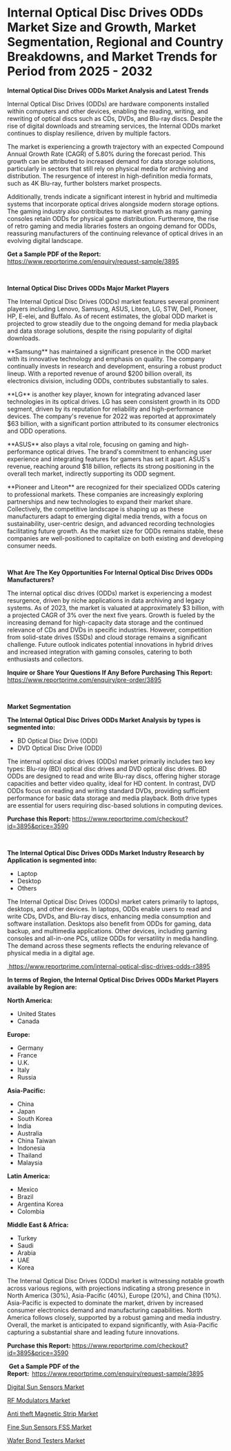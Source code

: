 <p><h1>Internal Optical Disc Drives ODDs Market Size and Growth, Market Segmentation, Regional and Country Breakdowns, and Market Trends for Period from 2025 -  2032</h1></p><p><strong>Internal Optical Disc Drives ODDs Market Analysis and Latest Trends</strong></p>
<p><p>Internal Optical Disc Drives (ODDs) are hardware components installed within computers and other devices, enabling the reading, writing, and rewriting of optical discs such as CDs, DVDs, and Blu-ray discs. Despite the rise of digital downloads and streaming services, the Internal ODDs market continues to display resilience, driven by multiple factors. </p><p>The market is experiencing a growth trajectory with an expected Compound Annual Growth Rate (CAGR) of 5.80% during the forecast period. This growth can be attributed to increased demand for data storage solutions, particularly in sectors that still rely on physical media for archiving and distribution. The resurgence of interest in high-definition media formats, such as 4K Blu-ray, further bolsters market prospects.</p><p>Additionally, trends indicate a significant interest in hybrid and multimedia systems that incorporate optical drives alongside modern storage options. The gaming industry also contributes to market growth as many gaming consoles retain ODDs for physical game distribution. Furthermore, the rise of retro gaming and media libraries fosters an ongoing demand for ODDs, reassuring manufacturers of the continuing relevance of optical drives in an evolving digital landscape.</p></p>
<p><strong>Get a Sample PDF of the Report:&nbsp;</strong> <a href="https://www.reportprime.com/enquiry/request-sample/3895?utm_campaign=2114&utm_medium=2&utm_source=Github&utm_content=ia&utm_term=18032025&utm_id=internal-optical-disc-drives-odds">https://www.reportprime.com/enquiry/request-sample/3895</a></p>
<p>&nbsp;</p>
<p><strong>Internal Optical Disc Drives ODDs Major Market Players</strong></p>
<p><p>The Internal Optical Disc Drives (ODDs) market features several prominent players including Lenovo, Samsung, ASUS, Liteon, LG, STW, Dell, Pioneer, HP, E-elei, and Buffalo. As of recent estimates, the global ODD market is projected to grow steadily due to the ongoing demand for media playback and data storage solutions, despite the rising popularity of digital downloads.</p><p>**Samsung** has maintained a significant presence in the ODD market with its innovative technology and emphasis on quality. The company continually invests in research and development, ensuring a robust product lineup. With a reported revenue of around $200 billion overall, its electronics division, including ODDs, contributes substantially to sales.</p><p>**LG** is another key player, known for integrating advanced laser technologies in its optical drives. LG has seen consistent growth in its ODD segment, driven by its reputation for reliability and high-performance devices. The company's revenue for 2022 was reported at approximately $63 billion, with a significant portion attributed to its consumer electronics and ODD operations.</p><p>**ASUS** also plays a vital role, focusing on gaming and high-performance optical drives. The brand's commitment to enhancing user experience and integrating features for gamers has set it apart. ASUS's revenue, reaching around $18 billion, reflects its strong positioning in the overall tech market, indirectly supporting its ODD segment.</p><p>**Pioneer and Liteon** are recognized for their specialized ODDs catering to professional markets. These companies are increasingly exploring partnerships and new technologies to expand their market share. Collectively, the competitive landscape is shaping up as these manufacturers adapt to emerging digital media trends, with a focus on sustainability, user-centric design, and advanced recording technologies facilitating future growth. As the market size for ODDs remains stable, these companies are well-positioned to capitalize on both existing and developing consumer needs.</p></p>
<p>&nbsp;</p>
<p><strong>What Are The Key Opportunities For Internal Optical Disc Drives ODDs Manufacturers?</strong></p>
<p><p>The internal optical disc drives (ODDs) market is experiencing a modest resurgence, driven by niche applications in data archiving and legacy systems. As of 2023, the market is valuated at approximately $3 billion, with a projected CAGR of 3% over the next five years. Growth is fueled by the increasing demand for high-capacity data storage and the continued relevance of CDs and DVDs in specific industries. However, competition from solid-state drives (SSDs) and cloud storage remains a significant challenge. Future outlook indicates potential innovations in hybrid drives and increased integration with gaming consoles, catering to both enthusiasts and collectors.</p></p>
<p><strong>Inquire or Share Your Questions If Any Before Purchasing This Report:</strong> <a href="https://www.reportprime.com/enquiry/pre-order/3895?utm_campaign=2114&utm_medium=2&utm_source=Github&utm_content=ia&utm_term=18032025&utm_id=internal-optical-disc-drives-odds">https://www.reportprime.com/enquiry/pre-order/3895</a></p>
<p>&nbsp;</p>
<p><strong>Market Segmentation</strong></p>
<p><strong>The Internal Optical Disc Drives ODDs Market Analysis by types is segmented into:</strong></p>
<p><ul><li>BD Optical Disc Drive (ODD)</li><li>DVD Optical Disc Drive (ODD)</li></ul></p>
<p><p>The internal optical disc drives (ODDs) market primarily includes two key types: Blu-ray (BD) optical disc drives and DVD optical disc drives. BD ODDs are designed to read and write Blu-ray discs, offering higher storage capacities and better video quality, ideal for HD content. In contrast, DVD ODDs focus on reading and writing standard DVDs, providing sufficient performance for basic data storage and media playback. Both drive types are essential for users requiring disc-based solutions in computing devices.</p></p>
<p><strong>Purchase this Report:&nbsp;</strong><a href="https://www.reportprime.com/checkout?id=3895&price=3590&utm_campaign=2114&utm_medium=2&utm_source=Github&utm_content=ia&utm_term=18032025&utm_id=internal-optical-disc-drives-odds">https://www.reportprime.com/checkout?id=3895&price=3590</a></p>
<p>&nbsp;</p>
<p><strong>The Internal Optical Disc Drives ODDs Market Industry Research by Application is segmented into:</strong></p>
<p><ul><li>Laptop</li><li>Desktop</li><li>Others</li></ul></p>
<p><p>The Internal Optical Disc Drives (ODDs) market caters primarily to laptops, desktops, and other devices. In laptops, ODDs enable users to read and write CDs, DVDs, and Blu-ray discs, enhancing media consumption and software installation. Desktops also benefit from ODDs for gaming, data backup, and multimedia applications. Other devices, including gaming consoles and all-in-one PCs, utilize ODDs for versatility in media handling. The demand across these segments reflects the enduring relevance of physical media in a digital age.</p></p>
<p><a href="https://www.reportprime.com/internal-optical-disc-drives-odds-r3895?utm_campaign=2114&utm_medium=2&utm_source=Github&utm_content=ia&utm_term=18032025&utm_id=internal-optical-disc-drives-odds">&nbsp;https://www.reportprime.com/internal-optical-disc-drives-odds-r3895</a></p>
<p><strong>In terms of Region, the Internal Optical Disc Drives ODDs Market Players available by Region are:</strong></p>
<p>
    <p> <strong> North America: </strong>
        <ul>
            <li>United States</li>
            <li>Canada</li>
        </ul>
        </p> 
    <p> <strong> Europe: </strong>
        <ul>
            <li>Germany</li>
            <li>France</li>
            <li>U.K.</li>
            <li>Italy</li>
            <li>Russia</li>
        </ul>
        </p> 
    <p> <strong> Asia-Pacific: </strong>
        <ul>
            <li>China</li>
            <li>Japan</li>
            <li>South Korea</li>
            <li>India</li>
            <li>Australia</li>
            <li>China Taiwan</li>
            <li>Indonesia</li>
            <li>Thailand</li>
            <li>Malaysia</li>
        </ul>
        </p> 
    <p> <strong> Latin America: </strong>
        <ul>
            <li>Mexico</li>
            <li>Brazil</li>
            <li>Argentina Korea</li>
            <li>Colombia</li>
        </ul>
        </p> 
    <p> <strong> Middle East & Africa: </strong>
        <ul>
            <li>Turkey</li>
            <li>Saudi</li>
            <li>Arabia</li>
            <li>UAE</li>
            <li>Korea</li>
        </ul>
    </p>
    </p>
<p><p>The Internal Optical Disc Drives (ODDs) market is witnessing notable growth across various regions, with projections indicating a strong presence in North America (30%), Asia-Pacific (40%), Europe (20%), and China (10%). Asia-Pacific is expected to dominate the market, driven by increased consumer electronics demand and manufacturing capabilities. North America follows closely, supported by a robust gaming and media industry. Overall, the market is anticipated to expand significantly, with Asia-Pacific capturing a substantial share and leading future innovations.</p></p>
<p><strong>Purchase this Report: </strong><a href="https://www.reportprime.com/checkout?id=3895&price=3590&utm_campaign=2114&utm_medium=2&utm_source=Github&utm_content=ia&utm_term=18032025&utm_id=internal-optical-disc-drives-odds">https://www.reportprime.com/checkout?id=3895&price=3590</a></p>
<p>&nbsp;<strong>Get a Sample PDF of the Report:&nbsp;&nbsp;</strong><a href="https://www.reportprime.com/enquiry/request-sample/3895?utm_campaign=2114&utm_medium=2&utm_source=Github&utm_content=ia&utm_term=18032025&utm_id=internal-optical-disc-drives-odds">https://www.reportprime.com/enquiry/request-sample/3895</a></p>
<p><strong></strong></p>
<p><p><a href="https://github.com/suzorfazlikb/Market-Research-Report-List-1/blob/main/digital-sun-sensors-market.md?utm_campaign=2114&utm_medium=2&utm_source=Github&utm_content=ia&utm_term=18032025&utm_id=internal-optical-disc-drives-odds">Digital Sun Sensors Market</a></p><p><a href="https://github.com/irisadoranrx/Market-Research-Report-List-1/blob/main/rf-modulators-market.md?utm_campaign=2114&utm_medium=2&utm_source=Github&utm_content=ia&utm_term=18032025&utm_id=internal-optical-disc-drives-odds">RF Modulators Market</a></p><p><a href="https://github.com/roffefaith6l/Market-Research-Report-List-1/blob/main/anti-theft-magnetic-strip-market.md?utm_campaign=2114&utm_medium=2&utm_source=Github&utm_content=ia&utm_term=18032025&utm_id=internal-optical-disc-drives-odds">Anti theft Magnetic Strip Market</a></p><p><a href="https://github.com/sionepeppess/Market-Research-Report-List-1/blob/main/fine-sun-sensors-fss-market.md?utm_campaign=2114&utm_medium=2&utm_source=Github&utm_content=ia&utm_term=18032025&utm_id=internal-optical-disc-drives-odds">Fine Sun Sensors FSS Market</a></p><p><a href="https://github.com/semenbobbaxu/Market-Research-Report-List-1/blob/main/wafer-bond-testers-market.md?utm_campaign=2114&utm_medium=2&utm_source=Github&utm_content=ia&utm_term=18032025&utm_id=internal-optical-disc-drives-odds">Wafer Bond Testers Market</a></p></p>